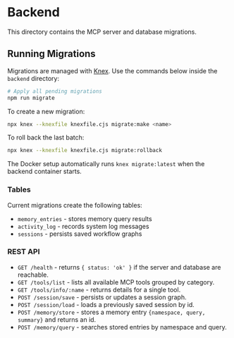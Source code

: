 # Backend

This directory contains the MCP server and database migrations.

## Running Migrations

Migrations are managed with [Knex](https://knexjs.org/). Use the commands below inside the `backend` directory:

```bash
# Apply all pending migrations
npm run migrate
```

To create a new migration:

```bash
npx knex --knexfile knexfile.cjs migrate:make <name>
```

To roll back the last batch:

```bash
npx knex --knexfile knexfile.cjs migrate:rollback
```

The Docker setup automatically runs `knex migrate:latest` when the backend container starts.

### Tables

Current migrations create the following tables:

- `memory_entries` - stores memory query results
- `activity_log` - records system log messages
- `sessions` - persists saved workflow graphs
### REST API
- `GET /health` - returns `{ status: 'ok' }` if the server and database are reachable.
- `GET /tools/list` - lists all available MCP tools grouped by category.
- `GET /tools/info/:name` - returns details for a single tool.
- `POST /session/save` - persists or updates a session graph.
- `POST /session/load` - loads a previously saved session by id.
- `POST /memory/store` - stores a memory entry `{namespace, query, summary}` and returns an id.
- `POST /memory/query` - searches stored entries by namespace and query.
